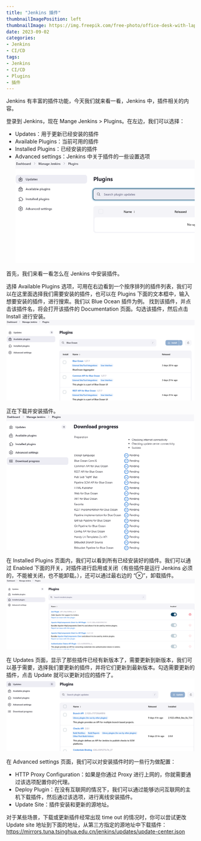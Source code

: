 ```yaml
---
title: "Jenkins 插件"
thumbnailImagePosition: left
thumbnailImage: https://img.freepik.com/free-photo/office-desk-with-laptop-notepad-cup-coffee_1252-870.jpg
date: 2023-09-02
categories:
- Jenkins
- CI/CD
tags:
- Jenkins
- CI/CD
- Plugins
- 插件
---
```


Jenkins 有丰富的插件功能，今天我们就来看一看，Jenkins 中，插件相关的内容。

<!--more-->

登录到 Jenkins，现在 Mange Jenkins > Plugins。在左边，我们可以选择：
- Updates：用于更新已经安装的插件
- Available Plugins：当前可用的插件
- Installed Plugins：已经安装的插件
- Advanced settings：Jenkins 中关于插件的一些设置选项
![1](images/1.png)

首先，我们来看一看怎么在 Jenkins 中安装插件。

选择 Available Plugins 选项，可用在右边看到一个按序排列的插件列表，我们可以在这里面选择我们需要安装的插件，也可以在 Plugins 下面的文本框中，输入想要安装的插件，进行搜索。我们以 Blue Ocean 插件为例。
找到该插件，并点击该插件名，将会打开该插件的 Documentation 页面。勾选该插件，然后点击 Install 进行安装。
![2](images/2.png)

正在下载并安装插件。
![3](images/3.png)

在 Installed Plugins 页面内，我们可以看到所有已经安装好的插件。我们可以通过 Enabled 下面的开关，对插件进行启用或关闭（有些插件是运行 Jenkins 必须的，不能被关闭，也不能卸载。），还可以通过最右边的 “⊗”，卸载插件。
![4](images/4.png)

在 Updates 页面，显示了那些插件已经有新版本了，需要更新到新版本，我们可以基于需要，选择我们要更新的插件，并将它们更新到最新版本。勾选需要更新的插件，点击 Update 就可以更新对应的插件了。
![5](images/5.png)

在 Advanced settings 页面，我们可以对安装插件时的一些行为做配置：
- HTTP Proxy Configuration：如果是你通过 Proxy 进行上网的，你就需要通过该选项配置你的代理。
- Deploy Plugin：在没有互联网的情况下，我们可以通过能够访问互联网的主机下载插件，然后通过该选项，进行离线安装插件。
- Update Site：插件安装和更新的源地址。

对于某些场景，下载或更新插件经常出现 time out 的情况时，你可以尝试更改 Update site 地址到下面的地址，从第三方指定的源地址中下载插件：
https://mirrors.tuna.tsinghua.edu.cn/jenkins/updates/update-center.json
